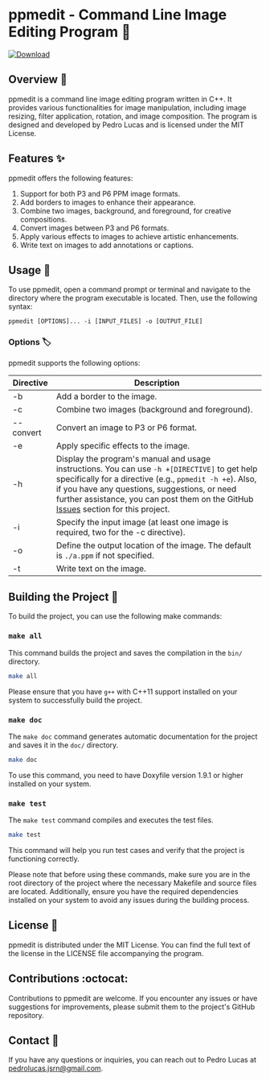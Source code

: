 # ppmedit - Command Line Image Editing Program :art:

[![Download](https://img.shields.io/badge/Download-ppmedit-blue.svg)](https://github.com/dimap-ufrn/processamento-de-imagens---p1-team-1/releases)

## Overview :rocket:
ppmedit is a command line image editing program written in C++. It provides various functionalities for image manipulation, including image resizing, filter application, rotation, and image composition. The program is designed and developed by Pedro Lucas and is licensed under the MIT License.

## Features :sparkles:
ppmedit offers the following features:

1. Support for both P3 and P6 PPM image formats.
2. Add borders to images to enhance their appearance.
3. Combine two images, background, and foreground, for creative compositions.
4. Convert images between P3 and P6 formats.
5. Apply various effects to images to achieve artistic enhancements.
6. Write text on images to add annotations or captions.

## Usage :wrench:
To use ppmedit, open a command prompt or terminal and navigate to the directory where the program executable is located. Then, use the following syntax:

```
ppmedit [OPTIONS]... -i [INPUT_FILES] -o [OUTPUT_FILE]
```

### Options :label:
ppmedit supports the following options:

| Directive       | Description                                        |
|-----------------|----------------------------------------------------|
| -b              | Add a border to the image.                         |
| -c              | Combine two images (background and foreground).   |
| --convert       | Convert an image to P3 or P6 format.              |
| -e              | Apply specific effects to the image.              |
| -h              | Display the program's manual and usage instructions. You can use `-h +[DIRECTIVE]` to get help specifically for a directive (e.g., `ppmedit -h +e`). Also, if you have any questions, suggestions, or need further assistance, you can post them on the GitHub [Issues](https://github.com/dimap-ufrn/processamento-de-imagens---p1-team-1/issues) section for this project. |
| -i              | Specify the input image (at least one image is required, two for the -c directive).|
| -o              | Define the output location of the image. The default is `./a.ppm` if not specified.|
| -t              | Write text on the image.                          |

## Building the Project :hammer:

To build the project, you can use the following make commands:

### `make all`

This command builds the project and saves the compilation in the `bin/` directory.

```bash
make all
```

Please ensure that you have `g++` with C++11 support installed on your system to successfully build the project.

### `make doc`

The `make doc` command generates automatic documentation for the project and saves it in the `doc/` directory.

```bash
make doc
```

To use this command, you need to have Doxyfile version 1.9.1 or higher installed on your system.

### `make test`

The `make test` command compiles and executes the test files.

```bash
make test
```

This command will help you run test cases and verify that the project is functioning correctly.

Please note that before using these commands, make sure you are in the root directory of the project where the necessary Makefile and source files are located. Additionally, ensure you have the required dependencies installed on your system to avoid any issues during the building process.

## License :page_facing_up:
ppmedit is distributed under the MIT License. You can find the full text of the license in the LICENSE file accompanying the program.

## Contributions :octocat:
Contributions to ppmedit are welcome. If you encounter any issues or have suggestions for improvements, please submit them to the project's GitHub repository.

## Contact :email:
If you have any questions or inquiries, you can reach out to Pedro Lucas at pedrolucas.jsrn@gmail.com.
